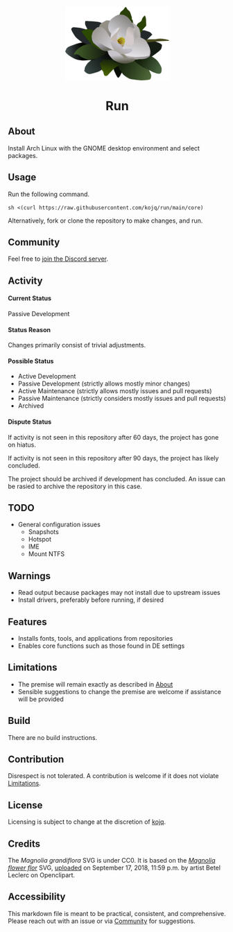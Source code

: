<div align = "center">
  <img src = "LOGO.svg" width = 240/>

# Run
</div>

## About

Install Arch Linux with the GNOME desktop environment and select packages.

## Usage

Run the following command.

```
sh <(curl https://raw.githubusercontent.com/kojq/run/main/core)
```

Alternatively, fork or clone the repository to make changes, and run.

## Community

Feel free to [join the Discord server](https://discord.gg/peezNh4pS4).

## Activity

#### Current Status

Passive Development

#### Status Reason

Changes primarily consist of trivial adjustments.

#### Possible Status

- Active Development
- Passive Development (strictly allows mostly minor changes)
- Active Maintenance (strictly allows mostly issues and pull requests)
- Passive Maintenance (strictly considers mostly issues and pull requests)
- Archived

#### Dispute Status

If activity is not seen in this repository after 60 days, the project has gone on hiatus.

If activity is not seen in this repository after 90 days, the project has likely concluded.

The project should be archived if development has concluded. An issue can be rasied to archive the repository in this case.

## TODO

- General configuration issues
  - Snapshots
  - Hotspot
  - IME
  - Mount NTFS

## Warnings

- Read output because packages may not install due to upstream issues
- Install drivers, preferably before running, if desired

## Features

- Installs fonts, tools, and applications from repositories
- Enables core functions such as those found in DE settings

## Limitations

- The premise will remain exactly as described in [About](#about)
- Sensible suggestions to change the premise are welcome if assistance will be provided

## Build

There are no build instructions.

## Contribution

Disrespect is not tolerated. A contribution is welcome if it does not violate [Limitations](#limitations).

## License

Licensing is subject to change at the discretion of [kojq](https://github.com/kojq).

## Credits

The *Magnolia grandiflora* SVG is under CC0. It is based on the *[Magnolia flower flor](https://www.openclipart.org/detail/306895/magnolia-flower-flor)* SVG, [uploaded](https://www.openclipart.org/download/306895/1537228771.svg) on September 17, 2018, 11:59 p.m. by artist Betel Leclerc on Openclipart.

## Accessibility

This markdown file is meant to be practical, consistent, and comprehensive. Please reach out with an issue or via [Community](#community) for suggestions.
